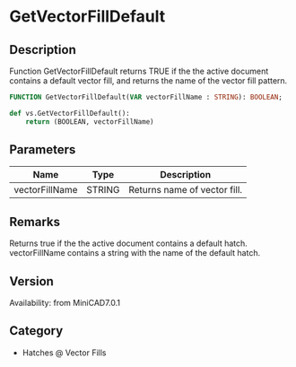# GetVectorFillDefault

## Description
Function GetVectorFillDefault returns TRUE if the the active document contains a default vector fill, and returns the name of the vector fill pattern.

```pascal
FUNCTION GetVectorFillDefault(VAR vectorFillName : STRING): BOOLEAN;
```

```python
def vs.GetVectorFillDefault():
    return (BOOLEAN, vectorFillName)
```

## Parameters
|Name|Type|Description|
|---|---|---|
|vectorFillName|STRING|Returns name of vector fill.|

## Remarks
Returns true if the the active document contains a default hatch.  vectorFillName contains a string with the name of the default hatch.

## Version
Availability: from MiniCAD7.0.1

## Category
* Hatches @ Vector Fills

